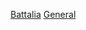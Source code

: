 [Battalia][battalia]
[General][general]

[battalia]: ./battalia/battalia.md
[general]: ./general.md
